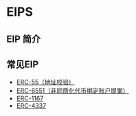 # EIPS
## EIP 简介


## 常见EIP
- [ERC-55（地址校验）](./erc55/README.md)
- [ERC-6551（非同质化代币绑定账户提案）](./erc6551/README.md)
- [ERC-1167](./erc1167/README.md)
- [ERC-4337](./erc4337/README.md)
